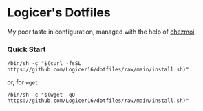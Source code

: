 # Logicer's Dotfiles
My poor taste in configuration, managed with the help of [chezmoi](https://github.com/twpayne/chezmoi).

### Quick Start
```
/bin/sh -c "$(curl -fsSL https://github.com/Logicer16/dotfiles/raw/main/install.sh)"
```
or, for `wget`:
```
/bin/sh -c "$(wget -qO- https://github.com/Logicer16/dotfiles/raw/main/install.sh)"
```
